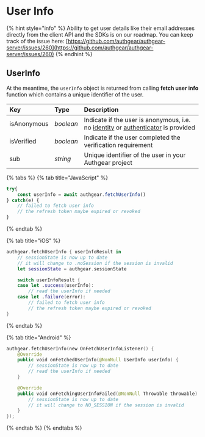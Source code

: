# User Info

{% hint style="info" %}
Ability to get user details like their email addresses directly from the client API and the SDKs is on our roadmap. You can keep track of the issue here: [https://github.com/authgear/authgear-server/issues/260](https://github.com/authgear/authgear-server/issues/260)
{% endhint %}

## UserInfo

At the meantime, the `userInfo` object is returned from calling **fetch user info** function which contains a unique identifier of the user.

| Key | Type | Description |
| :--- | :--- | :--- |
| isAnonymous | _boolean_ | Indicate if the user is anonymous, i.e. no [identity](../strategies/user-identity-and-authenticator.md#identity) or [authenticator](../strategies/user-identity-and-authenticator.md#authenticator) is provided |
| isVerified | _boolean_ | Indicate if the user completed the verification requirement |
| sub | _string_ | Unique identifier of the user in your Authgear project |

{% tabs %}
{% tab title="JavaScript" %}
```javascript
try{
    const userInfo = await authgear.fetchUserInfo()
} catch(e) {
    // failed to fetch user info
    // the refresh token maybe expired or revoked
}
```
{% endtab %}

{% tab title="iOS" %}
```swift
authgear.fetchUserInfo { userInfoResult in
    // sessionState is now up to date
    // it will change to .noSession if the session is invalid
    let sessionState = authgear.sessionState

    switch userInfoResult {
    case let .success(userInfo):
        // read the userInfo if needed
    case let .failure(error):
        // failed to fetch user info
        // the refresh token maybe expired or revoked
}
```
{% endtab %}

{% tab title="Android" %}
```kotlin
authgear.fetchUserInfo(new OnFetchUserInfoListener() {
    @Override
    public void onFetchedUserInfo(@NonNull UserInfo userInfo) {
        // sessionState is now up to date
        // read the userInfo if needed
    }

    @Override
    public void onFetchingUserInfoFailed(@NonNull Throwable throwable) {
        // sessionState is now up to date
        // it will change to NO_SESSION if the session is invalid
    }
});
```
{% endtab %}
{% endtabs %}



